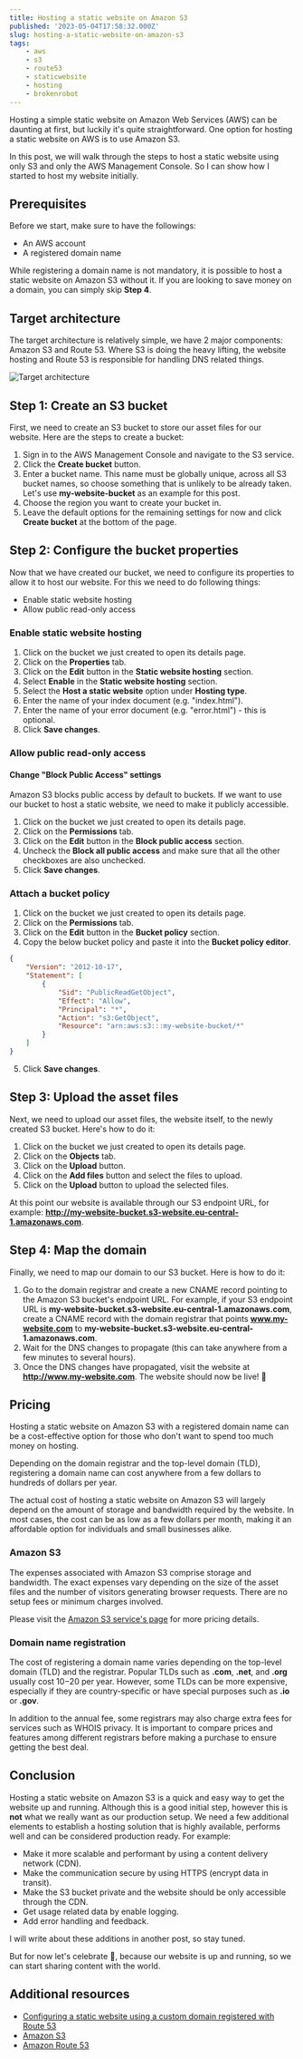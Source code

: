 ```yaml
---
title: Hosting a static website on Amazon S3
published: '2023-05-04T17:58:32.000Z'
slug: hosting-a-static-website-on-amazon-s3
tags:
    - aws
    - s3
    - route53
    - staticwebsite
    - hosting
    - brokenrobot
---
```


Hosting a simple static website on Amazon Web Services (AWS) can be daunting at first, but luckily it's quite straightforward. One option for hosting a static website on AWS is to use Amazon S3.

In this post, we will walk through the steps to host a static website using only S3 and only the AWS Management Console. So I can show how I started to host my website initially.

## Prerequisites

Before we start, make sure to have the followings:

-   An AWS account
-   A registered domain name

While registering a domain name is not mandatory, it is possible to host a static website on Amazon S3 without it. If you are looking to save money on a domain, you can simply skip **Step 4**.

## Target architecture

The target architecture is relatively simple, we have 2 major components: Amazon S3 and Route 53. Where S3 is doing the heavy lifting, the website hosting and Route 53 is responsible for handling DNS related things.

![Target architecture](target-architecture.png)

## Step 1: Create an S3 bucket

First, we need to create an S3 bucket to store our asset files for our website. Here are the steps to create a bucket:

1. Sign in to the AWS Management Console and navigate to the S3 service.
2. Click the **Create bucket** button.
3. Enter a bucket name. This name must be globally unique, across all S3 bucket names, so choose something that is unlikely to be already taken. Let's use **my-website-bucket** as an example for this post.
4. Choose the region you want to create your bucket in.
5. Leave the default options for the remaining settings for now and click **Create bucket** at the bottom of the page.

## Step 2: Configure the bucket properties

Now that we have created our bucket, we need to configure its properties to allow it to host our website. For this we need to do following things:

-   Enable static website hosting
-   Allow public read-only access

### Enable static website hosting

1. Click on the bucket we just created to open its details page.
2. Click on the **Properties** tab.
3. Click on the **Edit** button in the **Static website hosting** section.
4. Select **Enable** in the **Static website hosting** section.
5. Select the **Host a static website** option under **Hosting type**.
6. Enter the name of your index document (e.g. "index.html").
7. Enter the name of your error document (e.g. "error.html") - this is optional.
8. Click **Save changes**.

### Allow public read-only access

#### Change "Block Public Access" settings

Amazon S3 blocks public access by default to buckets. If we want to use our bucket to host a static website, we need to make it publicly accessible.

1. Click on the bucket we just created to open its details page.
2. Click on the **Permissions** tab.
3. Click on the **Edit** button in the **Block public access** section.
4. Uncheck the **Block all public access** and make sure that all the other checkboxes are also unchecked.
5. Click **Save changes**.

### Attach a bucket policy

1. Click on the bucket we just created to open its details page.
2. Click on the **Permissions** tab.
3. Click on the **Edit** button in the **Bucket policy** section.
4. Copy the below bucket policy and paste it into the **Bucket policy editor**.

```json
{
    "Version": "2012-10-17",
    "Statement": [
        {
            "Sid": "PublicReadGetObject",
            "Effect": "Allow",
            "Principal": "*",
            "Action": "s3:GetObject",
            "Resource": "arn:aws:s3:::my-website-bucket/*"
        }
    ]
}
```

5. Click **Save changes**.

## Step 3: Upload the asset files

Next, we need to upload our asset files, the website itself, to the newly created S3 bucket. Here's how to do it:

1. Click on the bucket we just created to open its details page.
2. Click on the **Objects** tab.
3. Click on the **Upload** button.
4. Click on the **Add files** button and select the files to upload.
5. Click on the **Upload** button to upload the selected files.

At this point our website is available through our S3 endpoint URL, for example: **http://my-website-bucket.s3-website.eu-central-1.amazonaws.com**.

## Step 4: Map the domain

Finally, we need to map our domain to our S3 bucket. Here is how to do it:

1. Go to the domain registrar and create a new CNAME record pointing to the Amazon S3 bucket's endpoint URL. For example, if your S3 endpoint URL is **my-website-bucket.s3-website.eu-central-1.amazonaws.com**, create a CNAME record with the domain registrar that points **www.my-website.com** to **my-website-bucket.s3-website.eu-central-1.amazonaws.com**.
2. Wait for the DNS changes to propagate (this can take anywhere from a few minutes to several hours).
3. Once the DNS changes have propagated, visit the website at **http://www.my-website.com**. The website should now be live! 🚀

## Pricing

Hosting a static website on Amazon S3 with a registered domain name can be a cost-effective option for those who don't want to spend too much money on hosting.

Depending on the domain registrar and the top-level domain (TLD), registering a domain name can cost anywhere from a few dollars to hundreds of dollars per year.

The actual cost of hosting a static website on Amazon S3 will largely depend on the amount of storage and bandwidth required by the website. In most cases, the cost can be as low as a few dollars per month, making it an affordable option for individuals and small businesses alike.

### Amazon S3

The expenses associated with Amazon S3 comprise storage and bandwidth. The exact expenses vary depending on the size of the asset files and the number of visitors generating browser requests. There are no setup fees or minimum charges involved.

Please visit the [Amazon S3 service's page](https://aws.amazon.com/s3/pricing/) for more pricing details.

### Domain name registration

The cost of registering a domain name varies depending on the top-level domain (TLD) and the registrar. Popular TLDs such as **.com**, **.net**, and **.org** usually cost $10-$20 per year. However, some TLDs can be more expensive, especially if they are country-specific or have special purposes such as **.io** or **.gov**.

In addition to the annual fee, some registrars may also charge extra fees for services such as WHOIS privacy. It is important to compare prices and features among different registrars before making a purchase to ensure getting the best deal.

## Conclusion

Hosting a static website on Amazon S3 is a quick and easy way to get the website up and running. Although this is a good initial step, however this is **not** what we really want as our production setup. We need a few additional elements to establish a hosting solution that is highly available, performs well and can be considered production ready. For example:

-   Make it more scalable and performant by using a content delivery network (CDN).
-   Make the communication secure by using HTTPS (encrypt data in transit).
-   Make the S3 bucket private and the website should be only accessible through the CDN.
-   Get usage related data by enable logging.
-   Add error handling and feedback.

I will write about these additions in another post, so stay tuned.

But for now let's celebrate 🎉, because our website is up and running, so we can start sharing content with the world.

## Additional resources

-   [Configuring a static website using a custom domain registered with Route 53](https://docs.aws.amazon.com/AmazonS3/latest/userguide/website-hosting-custom-domain-walkthrough.html)
-   [Amazon S3](https://aws.amazon.com/s3/)
-   [Amazon Route 53](https://aws.amazon.com/route53/)
